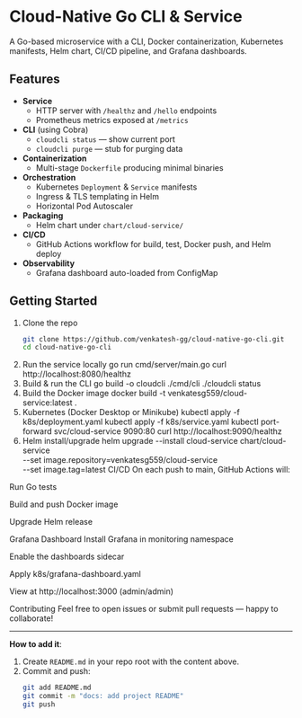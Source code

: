# Cloud-Native Go CLI & Service

A Go-based microservice with a CLI, Docker containerization, Kubernetes manifests, Helm chart, CI/CD pipeline, and Grafana dashboards.

## Features

- **Service**  
  - HTTP server with `/healthz` and `/hello` endpoints  
  - Prometheus metrics exposed at `/metrics`  
- **CLI** (using Cobra)  
  - `cloudcli status` — show current port  
  - `cloudcli purge` — stub for purging data  
- **Containerization**  
  - Multi-stage `Dockerfile` producing minimal binaries  
- **Orchestration**  
  - Kubernetes `Deployment` & `Service` manifests  
  - Ingress & TLS templating in Helm  
  - Horizontal Pod Autoscaler  
- **Packaging**  
  - Helm chart under `chart/cloud-service/`  
- **CI/CD**  
  - GitHub Actions workflow for build, test, Docker push, and Helm deploy  
- **Observability**  
  - Grafana dashboard auto-loaded from ConfigMap  

## Getting Started

1. Clone the repo  
   ```bash
   git clone https://github.com/venkatesh-gg/cloud-native-go-cli.git
   cd cloud-native-go-cli
2. Run the service locally
   go run cmd/server/main.go
curl http://localhost:8080/healthz
3. Build & run the CLI
   go build -o cloudcli ./cmd/cli
./cloudcli status
4. Build the Docker image
   docker build -t venkatesg559/cloud-service:latest .
5. Kubernetes (Docker Desktop or Minikube)
   kubectl apply -f k8s/deployment.yaml
kubectl apply -f k8s/service.yaml
kubectl port-forward svc/cloud-service 9090:80
curl http://localhost:9090/healthz
6. Helm install/upgrade
   helm upgrade --install cloud-service chart/cloud-service \
  --set image.repository=venkatesg559/cloud-service \
  --set image.tag=latest
CI/CD
On each push to main, GitHub Actions will:

Run Go tests

Build and push Docker image

Upgrade Helm release

Grafana Dashboard
Install Grafana in monitoring namespace

Enable the dashboards sidecar

Apply k8s/grafana-dashboard.yaml

View at http://localhost:3000 (admin/admin)

Contributing
Feel free to open issues or submit pull requests — happy to collaborate!

---

**How to add it**:

1. Create `README.md` in your repo root with the content above.
2. Commit and push:
   ```bash
   git add README.md
   git commit -m "docs: add project README"
   git push


